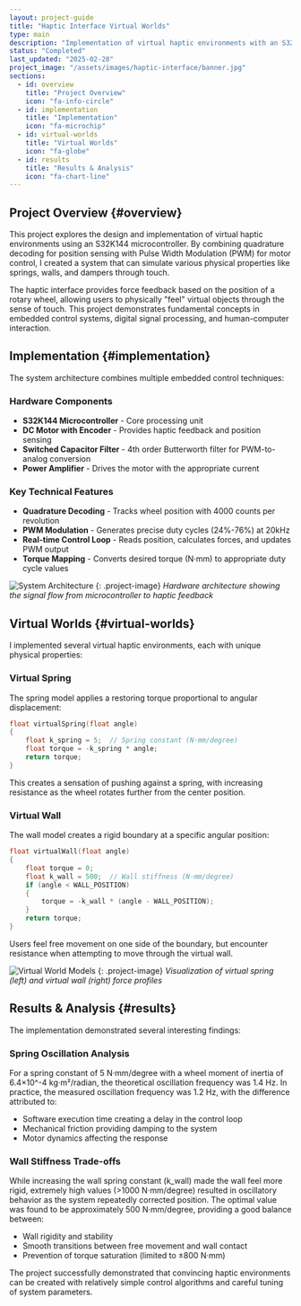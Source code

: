 ```yaml
---
layout: project-guide
title: "Haptic Interface Virtual Worlds"
type: main
description: "Implementation of virtual haptic environments with an S32K144 microcontroller using PWM modulation and torque control"
status: "Completed"
last_updated: "2025-02-28"
project_image: "/assets/images/haptic-interface/banner.jpg"
sections:
  - id: overview
    title: "Project Overview"
    icon: "fa-info-circle"
  - id: implementation
    title: "Implementation"
    icon: "fa-microchip"
  - id: virtual-worlds
    title: "Virtual Worlds"
    icon: "fa-globe"
  - id: results
    title: "Results & Analysis"
    icon: "fa-chart-line"
---
```


## Project Overview {#overview}
This project explores the design and implementation of virtual haptic environments using an S32K144 microcontroller. By combining quadrature decoding for position sensing with Pulse Width Modulation (PWM) for motor control, I created a system that can simulate various physical properties like springs, walls, and dampers through touch.

The haptic interface provides force feedback based on the position of a rotary wheel, allowing users to physically "feel" virtual objects through the sense of touch. This project demonstrates fundamental concepts in embedded control systems, digital signal processing, and human-computer interaction.

## Implementation {#implementation}
The system architecture combines multiple embedded control techniques:

### Hardware Components
- **S32K144 Microcontroller** - Core processing unit
- **DC Motor with Encoder** - Provides haptic feedback and position sensing
- **Switched Capacitor Filter** - 4th order Butterworth filter for PWM-to-analog conversion
- **Power Amplifier** - Drives the motor with the appropriate current

### Key Technical Features
- **Quadrature Decoding** - Tracks wheel position with 4000 counts per revolution
- **PWM Modulation** - Generates precise duty cycles (24%-76%) at 20kHz
- **Real-time Control Loop** - Reads position, calculates forces, and updates PWM output
- **Torque Mapping** - Converts desired torque (N·mm) to appropriate duty cycle values

![System Architecture](/assets/images/haptic-interface/system-architecture.jpg)
{: .project-image}
*Hardware architecture showing the signal flow from microcontroller to haptic feedback*

## Virtual Worlds {#virtual-worlds}
I implemented several virtual haptic environments, each with unique physical properties:

### Virtual Spring
The spring model applies a restoring torque proportional to angular displacement:

```c
float virtualSpring(float angle)
{
    float k_spring = 5;  // Spring constant (N·mm/degree)
    float torque = -k_spring * angle;
    return torque;
}
```

This creates a sensation of pushing against a spring, with increasing resistance as the wheel rotates further from the center position.

### Virtual Wall
The wall model creates a rigid boundary at a specific angular position:

```c
float virtualWall(float angle)
{
    float torque = 0;
    float k_wall = 500;  // Wall stiffness (N·mm/degree)
    if (angle < WALL_POSITION)
    {
        torque = -k_wall * (angle - WALL_POSITION);
    }
    return torque;
}
```

Users feel free movement on one side of the boundary, but encounter resistance when attempting to move through the virtual wall.

![Virtual World Models](/assets/images/haptic-interface/virtual-world-models.jpg)
{: .project-image}
*Visualization of virtual spring (left) and virtual wall (right) force profiles*

## Results & Analysis {#results}
The implementation demonstrated several interesting findings:

### Spring Oscillation Analysis
For a spring constant of 5 N·mm/degree with a wheel moment of inertia of 6.4×10^-4 kg·m²/radian, the theoretical oscillation frequency was 1.4 Hz. In practice, the measured oscillation frequency was 1.2 Hz, with the difference attributed to:

- Software execution time creating a delay in the control loop
- Mechanical friction providing damping to the system
- Motor dynamics affecting the response

### Wall Stiffness Trade-offs
While increasing the wall spring constant (k_wall) made the wall feel more rigid, extremely high values (>1000 N·mm/degree) resulted in oscillatory behavior as the system repeatedly corrected position. The optimal value was found to be approximately 500 N·mm/degree, providing a good balance between:

- Wall rigidity and stability
- Smooth transitions between free movement and wall contact
- Prevention of torque saturation (limited to ±800 N·mm)

The project successfully demonstrated that convincing haptic environments can be created with relatively simple control algorithms and careful tuning of system parameters.
